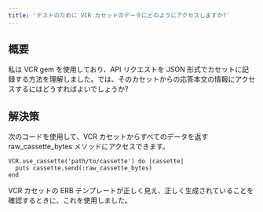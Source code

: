 ```yaml
---
title: 'テストのために VCR カセットのデータにどのようにアクセスしますか?'
---
```


## 概要
私は VCR gem を使用しており、API リクエストを JSON 形式でカセットに記録する方法を理解しました。では、そのカセットからの応答本文の情報にアクセスするにはどうすればよいでしょうか?

## 解決策
次のコードを使用して、VCR カセットからすべてのデータを返す raw_cassette_bytes メソッドにアクセスできます。

```
VCR.use_cassette('path/to/cassette') do |cassette|
  puts cassette.send(:raw_cassette_bytes)
end

```
VCR カセットの ERB テンプレートが正しく見え、正しく生成されていることを確認するときに、これを使用しました。


